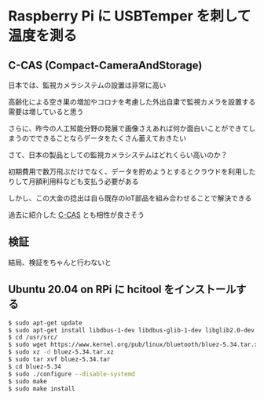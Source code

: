 # Raspberry Pi に USBTemper を刺して温度を測る


## C-CAS (Compact-CameraAndStorage)

日本では、監視カメラシステムの設置は非常に高い

高齢化による空き巣の増加やコロナを考慮した外出自粛で監視カメラを設置する需要は増していると思う

さらに、昨今の人工知能分野の発展で画像さえあれば何か面白いことができてしまうのでできることならデータをたくさん蓄えておきたい

さて、日本の製品としての監視カメラシステムはどれくらい高いのか？

初期費用で数万飛ぶだけでなく、データを貯めようとするとクラウドを利用したりして月額利用料なども支払う必要がある

しかし、この大金の捻出は自ら既存のIoT部品を組み合わせることで解決できる

過去に紹介した [C-CAS](https://github.com/okayu1230z/c-cas) とも相性が良さそう


## 検証

結局、検証をちゃんと行わないと

## Ubuntu 20.04 on RPi に hcitool をインストールする

```sh
$ sudo apt-get update
$ sudo apt-get install libdbus-1-dev libdbus-glib-1-dev libglib2.0-dev libical-dev libreadline-dev libudev-dev libusb-dev make
$ cd /usr/src/
$ sudo wget https://www.kernel.org/pub/linux/bluetooth/bluez-5.34.tar.xz
$ sudo xz -d bluez-5.34.tar.xz
$ sudo tar xvf bluez-5.34.tar
$ cd bluez-5.34
$ sudo ./configure --disable-systemd
$ sudo make
$ sudo make install
```






